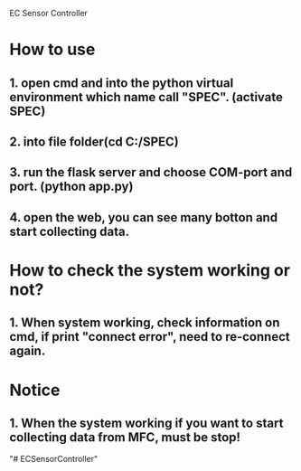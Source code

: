 EC Sensor Controller

# How to use

## 1. open cmd and into the python virtual environment which name call "SPEC". (activate SPEC)

## 2. into file folder(cd C:/SPEC)

## 3. run the flask server and choose COM-port and port. (python app.py)

## 4. open the web, you can see many botton and start collecting data.


# How to check the system working or not?

## 1. When system working, check information on cmd, if print "connect error", need to re-connect again.


# Notice

## 1. When the system working if you want to start collecting data from MFC, must be stop!

 "# ECSensorController" 
